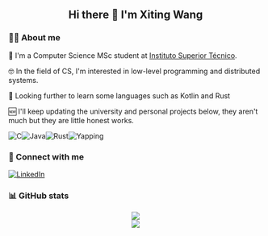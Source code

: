 <div align="center">
    <h2> Hi there 👋 I'm Xiting Wang
</div>

### 🙋‍♂️ About me
🏫 I'm a Computer Science MSc student at [Instituto Superior Técnico](https://tecnico.ulisboa.pt/). 

🤓 In the field of CS, I'm interested in low-level programming and distributed systems.

👀 Looking further to learn some languages such as Kotlin and Rust

🆕 I'll keep updating the university and personal projects below, they aren't much but they are little honest works.

![C](https://img.shields.io/badge/c-%2300599C.svg?style=for-the-badge&logo=c&logoColor=white)![Java](https://img.shields.io/badge/java-%23ED8B00.svg?style=for-the-badge&logo=openjdk&logoColor=white)![Rust](https://img.shields.io/badge/rust-%23000000.svg?style=for-the-badge&logo=rust&logoColor=white)![Yapping](https://img.shields.io/badge/%F0%9F%97%A3_yapping-badge?style=for-the-badge)


### 🤝 Connect with me
[![LinkedIn](https://img.shields.io/badge/LinkedIn-0077B5?style=for-the-badge&logo=linkedin&logoColor=white)](https://www.linkedin.com/in/xitingwang)


### 📊 GitHub stats
<div align="center">
    <a href="https://git.io/streak-stats"><img src="https://streak-stats.demolab.com/?user=OperandOverflow"></a>
    <br>
    <img src="https://github-readme-stats.vercel.app/api/top-langs/?username=OperandOverflow&theme=nightowl&hide_border=true&include_all_commits=true&count_private=true&layout=compact">
</div>


<!--
**OperandOverflow/OperandOverflow** is a ✨ _special_ ✨ repository because its `README.md` (this file) appears on your GitHub profile.

Here are some ideas to get you started:

- 🔭 I’m currently working on ...
- 🌱 I’m currently learning ...
- 👯 I’m looking to collaborate on ...
- 🤔 I’m looking for help with ...
- 💬 Ask me about ...
- 📫 How to reach me: ...
- 😄 Pronouns: ...
- ⚡ Fun fact: ...
-->
